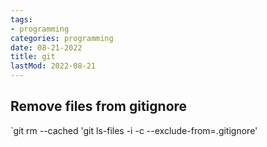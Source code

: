 ```yaml
---
tags:
- programming
categories: programming
date: 08-21-2022
title: git
lastMod: 2022-08-21
---
```

## Remove files from gitignore

`git rm --cached 'git ls-files -i -c --exclude-from=.gitignore'

